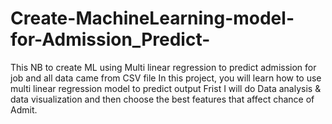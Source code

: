 # Create-MachineLearning-model-for-Admission_Predict-
This NB to create ML  using Multi linear regression to predict admission for job and all data came from CSV file 
In this project, you will learn how to use multi linear regression model to predict output
Frist I  will do Data analysis & data visualization and then choose the best features that affect chance of Admit.
